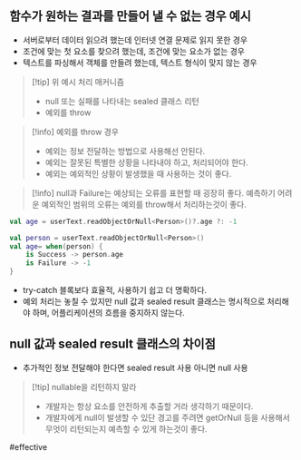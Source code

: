 ## 함수가 원하는 결과를 만들어 낼 수 없는 경우 예시
- 서버로부터 데이터 읽으려 했는데 인터넷 연결 문제로 읽지 못한 경우
- 조건에 맞는 첫 요소를 찾으려 했는데, 조건에 맞는 요소가 없는 경우
- 텍스트를 파싱해서 객체를 만들려 했는데, 텍스트 형식이 맞지 않는 경우
> [!tip] 위 예시 처리 매커니즘
> - null 또는 실패를 나타내는 sealed 클래스 리턴
> - 예외를 throw

> [!info] 예외를 throw 경우
> - 예외는 정보 전달하는 방법으로 사용해선 안된다.
> - 예외는 잘못된 특별한 상황을 나타내야 하고, 처리되어야 한다.
> - 예외는 예외적인 상황이 발생했을 때 사용하는 것이 좋다.

> [!info] null과 Failure는 예상되는 오류를 표현할 때 굉장히 좋다.
> 예측하기 어려운 예외적인 범위의 오류는 예외를 throw해서 처리하는것이 좋다.
``` kotlin
val age = userText.readObjectOrNull<Person>()?.age ?: -1

val person = userText.readObjectOrNull<Person>()
val age= when(person) {
	is Success -> person.age
	is Failure -> -1
}
```
- try-catch 블록보다 효율적, 사용하기 쉽고 더 명확하다.
- 예외 처리는 놓칠 수 있지만 null 값과 sealed result 클래스는 명시적으로 처리해야 하며, 어플리케이션의 흐름을 중지하지 않는다.
## null 값과 sealed result 클래스의 차이점
- 추가적인 정보 전달해야 한다면 sealed result 사용 아니면 null 사용
> [!tip] nullable을 리턴하지 말라
> - 개발자는 항상 요소를 안전하게 추출할 거라 생각하기 때문이다.
> - 개발자에게 null이 발생할 수 있단 경고를 주려면 getOrNull 등을 사용해서 무엇이 리턴되는지 예측할 수 있게 하는것이 좋다.

#effective 